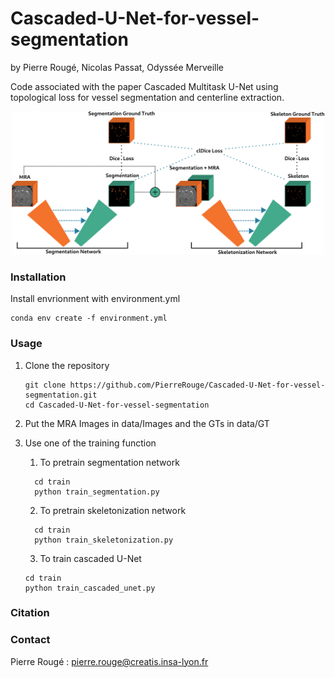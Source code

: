 # Cascaded-U-Net-for-vessel-segmentation
by Pierre Rougé, Nicolas Passat, Odyssée Merveille

Code associated with the paper Cascaded Multitask U-Net using topological loss for vessel segmentation and centerline extraction.

<p align="center"><img src="https://github.com/PierreRouge/Cascaded-U-Net-for-vessel-segmentation/blob/main/assets/architecture.png" alt="drawing" width="500"/>
</p>



### Installation

Install envrionment with environment.yml

```shell
conda env create -f environment.yml
```

### Usage

1. Clone the repository

   ```shell
   git clone https://github.com/PierreRouge/Cascaded-U-Net-for-vessel-segmentation.git
   cd Cascaded-U-Net-for-vessel-segmentation
   ```

2.  Put the MRA Images in data/Images and the GTs in data/GT

3. Use one of the training function 

   1. To pretrain segmentation network

 	```shell
 	  cd train
 	  python train_segmentation.py
 	  ```

   2. To pretrain skeletonization network

 	```shell
 	  cd train
 	  python train_skeletonization.py
 	  ```
 	3. To train cascaded U-Net
 	```shell
 	cd train
 	python train_cascaded_unet.py
 	```

### Citation

### Contact

Pierre Rougé : pierre.rouge@creatis.insa-lyon.fr


